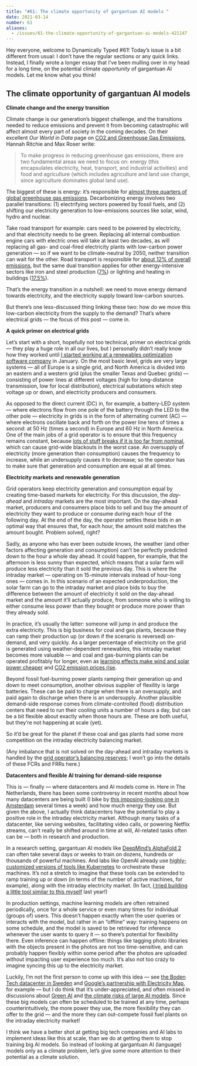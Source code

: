 ```yaml
---
title: "#61: The climate opportunity of gargantuan AI models "
date: 2021-03-14
number: 61
aliases:
  - /issues/61-the-climate-opportunity-of-gargantuan-ai-models-421147
---
```


Hey everyone, welcome to Dynamically Typed #61!
Today’s issue is a bit different from usual: I don’t have the regular sections or any quick links.
Instead, I finally wrote a longer essay that I’ve been mulling over in my head for a long time, on the potential climate _opportunity_ of gargantuan AI models.
Let me know what you think!

## The climate opportunity of gargantuan AI models

**Climate change and the energy transition**

Climate change is our generation’s biggest challenge, and the transitions needed to reduce emissions and prevent it from becoming catastrophic will affect almost every part of society in the coming decades.
On their excellent _Our World in Data_ page on [CO2 and Greenhouse Gas Emissions](https://ourworldindata.org/co2-and-other-greenhouse-gas-emissions?utm_campaign=Dynamically%20Typed&utm_medium=email&utm_source=Revue%20newsletter#how-do-we-make-progress-in-reducing-emissions), Hannah Ritchie and Max Roser write:

> To make progress in reducing greenhouse gas emissions, there are two fundamental areas we need to focus on: energy (this encapsulates electricity, heat, transport, and industrial activities) and food and agriculture (which includes agriculture and land use change, since agriculture dominates global land use).

The biggest of these is energy: it’s responsible for [almost three quarters of global greenhouse gas emissions](https://ourworldindata.org/emissions-by-sector?utm_campaign=Dynamically%20Typed&utm_medium=email&utm_source=Revue%20newsletter).
Decarbonizing energy involves two parallel transitions: (1) electrifying sectors powered by fossil fuels, and (2) shifting our electricity generation to low-emissions sources like solar, wind, hydro and nuclear.

Take road transport for example: cars need to be powered by electricity, and that electricity needs to be green.
Replacing all internal combustion engine cars with electric ones will take at least two decades, as will replacing all gas- and coal-fired electricity plants with low-carbon power generation — so if we want to be climate-neutral by 2050, neither transition can wait for the other.
Road transport is responsible for [about 12% of overall emissions](https://ourworldindata.org/emissions-by-sector?utm_campaign=Dynamically%20Typed&utm_medium=email&utm_source=Revue%20newsletter#transport-16-2), but the same dual transition applies for other energy-intensive sectors like iron and steel production ([7%](https://ourworldindata.org/emissions-by-sector?utm_campaign=Dynamically%20Typed&utm_medium=email&utm_source=Revue%20newsletter#energy-use-in-industry-24-2)) or lighting and heating in buildings ([17.5%](https://ourworldindata.org/emissions-by-sector?utm_campaign=Dynamically%20Typed&utm_medium=email&utm_source=Revue%20newsletter#energy-use-in-buildings-17-5)).

That’s the energy transition in a nutshell: we need to move energy demand towards electricity, and the electricity supply toward low-carbon sources.

But there’s one less-discussed thing linking these two: how do we move this low-carbon electricity from the supply to the demand?
That’s where electrical grids — the focus of this post — come in.

**A quick primer on electrical grids**

Let’s start with a short, hopefully not too technical, primer on electrical grids — they play a huge role in all our lives, but I personally didn’t really know how they worked until [I started working at a renewables optimization software company](https://dynamicallytyped.com/issues/056/?utm_campaign=Dynamically%20Typed&utm_medium=email&utm_source=Revue%20newsletter) in January.
On the most basic level, grids are very large systems — all of Europe is a single grid, and North America is divided into an eastern and a western grid (plus the smaller Texas and Quebec grids) — consisting of power lines at different voltages (high for long-distance transmission, low for local distribution), electrical substations which step voltage up or down, and electricity producers and consumers.

As opposed to the direct current (DC) in, for example, a battery-LED system — where electrons flow from one pole of the battery through the LED to the other pole — electricity in grids is in the form of alternating current (AC) — where electrons oscillate back and forth on the power line tens of times a second: at 50 Hz (times a second) in Europe and 60 Hz in North America.
One of the main jobs of a grid operator is to ensure that this frequency remains constant, because [lots of stuff breaks if it is too far from nominal](https://electronics.stackexchange.com/questions/105186/importance-of-keeping-the-electricity-network-frequency-stable?utm_campaign=Dynamically%20Typed&utm_medium=email&utm_source=Revue%20newsletter), which can cause grid-wide blackouts in the worst case.
An oversupply of electricity (more generation than consumption) causes the frequency to increase, while an undersupply causes it to decrease; so the operator has to make sure that generation and consumption are equal at all times.

**Electricity markets and renewable generation**

Grid operators keep electricity generation and consumption equal by creating time-based markets for electricity.
For this discussion, the _day-ahead_ and _intraday_ markets are the most important.
On the day-ahead market, producers and consumers place bids to sell and buy the amount of electricity they want to produce or consume during each hour of the following day.
At the end of the day, the operator settles these bids in an optimal way that ensures that, for each hour, the amount sold matches the amount bought.
Problem solved, right?

Sadly, as anyone who has ever been outside knows, the weather (and other factors affecting generation and consumption) can’t be perfectly predicted down to the hour a whole day ahead.
It could happen, for example, that the afternoon is less sunny than expected, which means that a solar farm will produce less electricity than it sold the previous day.
This is where the intraday market — operating on 15-minute intervals instead of hour-long ones — comes in.
In this scenario of an expected underproduction, the solar farm can go to the intraday market and place bids to buy the difference between the amount of electricity it sold on the day-ahead market and the amount it’ll actually produce, from someone who is willing to either consume less power than they bought or produce more power than they already sold.

In practice, it’s usually the latter: someone will jump in and produce the extra electricity.
This is big business for coal and gas plants, because they can ramp their production up (or down if the scenario is reversed) on-demand, and very quickly.
As a larger percentage of electricity on the grid is generated using weather-dependent renewables, this intraday market becomes more valuable — and coal and gas-burning plants can be operated profitably for longer, even as [learning effects make wind and solar power cheaper](https://ourworldindata.org/cheap-renewables-growth?utm_campaign=Dynamically%20Typed&utm_medium=email&utm_source=Revue%20newsletter) and [CO2 emission prices rise](https://www.bloomberg.com/news/articles/2021-01-19/europe-carbon-market-emissions-permits-set-price-records-in-2021?utm_campaign=Dynamically%20Typed&utm_medium=email&utm_source=Revue%20newsletter).

Beyond fossil fuel-burning power plants ramping their generation up and down to meet consumption, another obvious supplier of flexility is large batteries.
These can be paid to charge when there is an oversupply, and paid again to discharge when there is an undersupply.
Another plausible demand-side response comes from climate-controlled (food) distribution centers that need to run their cooling units a number of hours a day, but can be a bit flexible about exactly when those hours are.
These are both useful, but they’re not happening at scale (yet).

So it’d be great for the planet if these coal and gas plants had some more competition on the intraday electricity balancing market.

(Any imbalance that is not solved on the day-ahead and intraday markets is handled by the [grid operator’s balancing reserves](https://www.tennet.eu/electricity-market/ancillary-services/?utm_campaign=Dynamically%20Typed&utm_medium=email&utm_source=Revue%20newsletter); I won’t go into the details of these FCRs and FRRs here.)

**Datacenters and flexible AI training for demand-side response**

This is — finally — where datacenters and AI models come in.
Here in The Netherlands, there has been some controversy in recent months about how many datacenters are being built (I bike by [this imposing-looking one in Amsterdam](https://www.stedebouwarchitectuur.nl/nieuws/091117/de-tempels-van-deze-tijd-datacenters-van-equinix?utm_campaign=Dynamically%20Typed&utm_medium=email&utm_source=Revue%20newsletter) several times a week) and how much energy they use.
But given the above, I actually think datacenters have the potential to play a positive role in the intraday electricity market.
Although many tasks of a datacenter, like serving websites, facilitating video calls, or powering Netflix streams, can’t really be shifted around in time at will, AI-related tasks often can be — both in research and production.

In a research setting, gargantuan AI models like [DeepMind’s AlphaFold 2](https://dynamicallytyped.com/stories/2020/deepmind-alphafold-2/?utm_campaign=Dynamically%20Typed&utm_medium=email&utm_source=Revue%20newsletter) can often take several days or weeks to train on dozens, hundreds or thousands of powerful machines.
And labs like OpenAI already use [highly-customized versions of tools like Kubernetes](https://dynamicallytyped.com/links/ml-research/210214-openai-on-kubernetes/?utm_campaign=Dynamically%20Typed&utm_medium=email&utm_source=Revue%20newsletter) to orchestrate these machines.
It’s not a stretch to imagine that these tools can be extended to ramp training up or down (in terms of the number of active machines, for example), along with the intraday electricity market.
(In fact, [I tried building a little tool similar to this myself](https://twitter.com/layon_overwhale/status/1236619430681067520?s=20&utm_campaign=Dynamically%20Typed&utm_medium=email&utm_source=Revue%20newsletter) last year!)

In production settings, machine learning models are often retrained periodically, once for a whole service or even many times for individual (groups of) users.
This doesn’t happen exactly when the user queries or interacts with the model, but rather in an “offline” way: training happens on some schedule, and the model is saved to be retrieved for inference whenever the user wants to query it — so there’s potential for flexibility there.
Even inference can happen offline: things like tagging photo libraries with the objects present in the photos are not too time-sensitive, and can probably happen flexibly within some period after the photos are uploaded without impacting user experience too much.
It’s also not too crazy to imagine syncing this up to the electricity market.

Luckily, I’m not the first person to come up with this idea — see [the Boden Tech datacenter in Sweden](https://energyplaza.vattenfall.se/how-fcr-became-a-sustainable-win-win-for-the-boden-tech-data-centre?utm_campaign=Dynamically%20Typed&utm_medium=email&utm_source=Revue%20newsletter) and [Google’s partnership with Electricity Map](https://twitter.com/corradio/status/1253188550201393154?s=20&utm_campaign=Dynamically%20Typed&utm_medium=email&utm_source=Revue%20newsletter), for example — but I do think that it’s under-appreciated, and often missed in discussions about [Green AI](https://arxiv.org/abs/1907.10597?utm_campaign=Dynamically%20Typed&utm_medium=email&utm_source=Revue%20newsletter) and [the climate risks of large AI models](https://www.washington.edu/news/2021/03/10/large-computer-language-models-carry-environmental-social-risks/?utm_campaign=Dynamically%20Typed&utm_medium=email&utm_source=Revue%20newsletter).
Since these big models can often be scheduled to be trained at any time, perhaps counterintuitively, the more power they use, the more flexibility they can offer to the grid — and the more they can out-compete fossil fuel plants on the intraday electricity market!

I think we have a better shot at getting big tech companies and AI labs to implement ideas like this at scale, than we do at getting them to stop training big AI models.
So instead of looking at gargantuan AI (language) models only as a climate problem, let’s give some more attention to their potential as a climate solution.